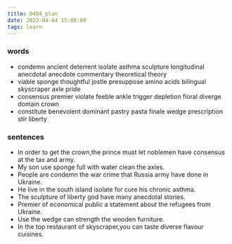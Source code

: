 ```yaml
---
title: 0404_plan
date: 2022-04-04 15:08:09
tags: learn
---
```

### words
- condemn ancient deterrent isolate asthma sculpture longitudinal anecdotal anecdote commentary theoretical theory
- viable sponge thoughtful jostle presuppose amino acids bilingual skyscraper axle pride
- consensus premier violate feeble ankle trigger depletion floral diverge domain crown
- constitute benevolent dominant pastry pasta finale wedge prescription stir liberty
### sentences
- In order to get the crown,the prince must let noblemen have consensus at the tax and army.
- My son use sponge full with water clean the axles.
- People are condemn the war crime that Russia army have done in Ukraine.
- He live in the south island isolate for cure his chronic asthma.
- The sculpture of liberty god have many anecdotal stories.
- Premier of economical public a statement about the refugees from Ukraine.
- Use the wedge can strength the wooden furniture.
- In the top restaurant of skyscraper,you can taste diverse flavour cuisines.